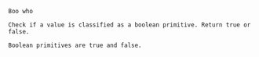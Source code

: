     Boo who

    Check if a value is classified as a boolean primitive. Return true or false.

    Boolean primitives are true and false.